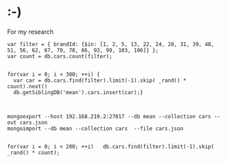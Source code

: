 # :-)

For my research

    var filter = { brandId: {$in: [1, 2, 5, 13, 22, 24, 28, 31, 39, 48, 51, 56, 62, 67, 70, 78, 86, 93, 99, 103, 106]} };
    var count = db.cars.count(filter);


    for(var i = 0; i < 300; ++i) {
      var car = db.cars.find(filter).limit(-1).skip( _rand() * count).next()
      db.getSiblingDB('mean').cars.insert(car);}



    mongoexport --host 192.168.219.2:27017 --db mean --collection cars --out cars.json
    mongoimport --db mean --collection cars  --file cars.json


    for(var i = 0; i < 200; ++i)   db.cars.find(filter).limit(-1).skip( _rand() * count);

